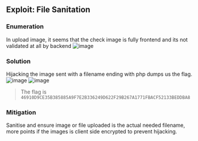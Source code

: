 
## Exploit: File Sanitation

### Enumeration
In upload image, it seems that the check image is fully frontend and its not validated at all by backend
![image](https://hackmd.io/_uploads/H1m6Ntl7le.png)


### Solution
Hijacking the image sent with a filename ending with php dumps us the flag.
![image](https://hackmd.io/_uploads/HyulBFemgl.png)
![image](https://hackmd.io/_uploads/HJGZSFlQlg.png)

> The flag is `46910D9CE35B385885A9F7E2B336249D622F29B267A1771FBACF52133BEDDBA8`

### Mitigation

Sanitise and ensure image or file uploaded is the actual needed filename, more points if the images is client side encrypted to prevent hijacking.
